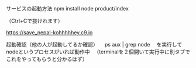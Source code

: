
サービスの起動方法
npm install
node product/index

（Ctrl+Cで抜けれます）

https://save_nepal-kohhhhhey.c9.io

起動確認（他の人が起動してるか確認）
　ps aux | grep node
　を実行してnodeというプロセスがいれば動作中
　（terminalを２個開いて実行中に別タブでこれをやってもらうと分かるはず）
